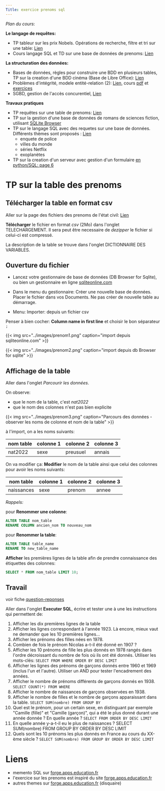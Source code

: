```yaml
---
Title: exercice prenoms sql
---
```


*Plan du cours*:

**Le langage de requêtes:**
* TP tableur sur les prix Nobels. Opérations de recherche, filtre et tri sur une table: [Lien](/docs/competences/calc/page3)
* Cours langage SQL et TD sur une base de données de prenoms: [Lien](/docs/NSI/bases/page7/)

**La structuration des données:**
* Bases de données, règles pour construire une BDD en plusieurs tables, TP sur la creation d'une BDD cinéma (Base de Libre Office): [Lien](/docs/NSI/bases/page2/)
* Problèmes d'intégrité, modele entité-relation (2): [Lien](../page1/), cours [pdf](/pdf/NSI/bdd1_prof.pdf) et [exercices](/pdf/NSI/bdd1_eleve.pdf)
* SGBD, gestion de l'accès concurentiel, [Lien](../page3/)

**Travaux pratiques**
* TP requêtes sur une table de prenoms: [Lien](../page8)
* TP sur la gestion d'une base de données de romans de sciences fiction, utilisant [SQLite Browser](../page6)
* TP sur le langage SQL avec des requetes sur une base de données. Différents thèmes sont proposés : [Lien](../page4)
	* enquete de police
	* villes du monde
	* séries Netflix
	* exoplanètes
* TP sur la creation d'un serveur avec gestion d'un formulaire [en python/SQL: page 6](../page5/)

# TP sur la table des prenoms
## Télécharger la table en format csv
Aller sur la page des fichiers des prenoms de l'état civil: [Lien](https://www.insee.fr/fr/statistiques/7633685)

**Télécharger** le fichier en format *csv* (2Mo) dans l'onglet TELECHARGEMENT. Il sera peut être necessaire de *dezipper* le fichier si celui-ci est compressé.

La description de la table se trouve dans l'onglet DICTIONNAIRE DES VARIABLES.

## Ouverture du fichier
* Lancez votre gestionnaire de base de données (DB Browser for Sqlite), ou bien un gestionnaire en ligne [sqliteonline.com](https://sqliteonline.com/)

* Dans le menu du gestionnaire: Créer une nouvelle base de données. Placer le fichier dans vos Documents. Ne pas créer de nouvelle table au démarrage.

* Menu: Importer: depuis un fichier csv

Penser à bien cocher: **Column name in first line** et choisir le bon séparateur `;`


{{< img src="../images/prenom1.png" caption="import depuis sqliteonline.com" >}}

{{< img src="../images/prenom2.png" caption="import depuis db Browser for sqlite" >}}

## Affichage de la table
Aller dans l'onglet *Parcourir les données*.

On observe:

* que le nom de la table, c'est *nat2022*
* que le nom des colonnes n'est pas bien explicite

{{< img src="../images/prenom3.png" caption="Parcours des données - observer les noms de colonne et nom de la table" >}}

à l'import, on a les noms suivants:

| nom table | colonne 1 | colonne 2 | colonne 3 |
| --- | --- | --- | --- |
| nat2022 | sexe | preusuel | annais | nombre |

On va modifier ça: **Modifier** le nom de la table ainsi que celui des colonnes pour avoir les noms suivants:

| nom table | colonne 1 | colonne 2 | colonne 3 |
| --- | --- | --- | --- |
| naissances | sexe | prenom | annee | nombre |

*Rappels:*

pour **Renommer une colonne**:

```SQL
ALTER TABLE nom_table
RENAME COLUMN ancien_nom TO nouveau_nom
```

pour **Renommer la table**:

```SQL
ALTER TABLE table_name
RENAME TO new_table_name
```

**Afficher** les premières lignes de la table afin de prendre connaissance des étiquettes des colonnes:

```sql
SELECT * FROM nom_table LIMIT 10;
```

## Travail
voir fiche [question-reponses](/pdf/NSI/bdd2_fiche_reponse_prenoms.pdf)

Aller dans l'onglet **Executer SQL**, écrire et tester une à une les instructions qui permettent de:

1. Afficher les dix premières lignes de la table
2. Afficher les lignes correspondant à l'année 1923. Là encore, mieux vaut ne demander que les 10 premières lignes…
3. Afficher les prénoms des filles nées en 1978.
4. Combien de fois le prénom Nicolas a-t-il été donné en 1907 ?
5. Afficher les 10 prénoms de fille les plus donnés en 1978 rangés dans l'ordre décroissant du nombre de fois où ils ont été donnés. Utiliser les mots-clés:
`SELECT FROM WHERE ORDER BY DESC LIMIT`
6. Afficher les lignes des prénoms de garçons donnés entre 1960 et 1969 (inclus l'un et l'autre). Utiliser un AND pour tester l'encadrement des années.
7. Afficher le nombre de prénoms différents de garçons donnés en 1938.
`SELECT COUNT(*) FROM WHERE`
8. Afficher le nombre de naissances de garçons observées en 1938.
9. Afficher le nombre de filles et le nombre de garçons apparaissant dans la table.
`SELECT SUM(nombre) FROM GROUP BY`
10. Quel est le prénom, pour un certain sexe, en distinguant par exemple "Camille (fille)" et "Camille (garçon)", qui a été le plus donné durant une année donnée ? En quelle année ?
`SELECT FROM ORDER BY DESC LIMIT`
11. En quelle année y-a-t-il eu le plus de naissances ?
SELECT SUM(nombre) FROM GROUP BY ORDER BY DESC LIMIT
12. Quels sont les 10 prénoms les plus donnés en France au cours du XX-ème siècle ?
`SELECT SUM(nombre) FROM GROUP BY ORDER BY DESC LIMIT` 


# Liens
* memento SQL sur [forge.apps.education.fr](https://exercices-bdd-aa801f.forge.apps.education.fr/memento_sql/)
* l'exercice sur les prenoms est inspiré du site [forge.apps.education.fr](https://exercices-bdd-aa801f.forge.apps.education.fr/)
* autres themes sur [forge.apps.education.fr](https://forge.apps.education.fr/gbecker/terminale-nsi/-/blob/9b29abe61b7b7aef253f99a863c8d047924b4d02/Theme2_base_de_donnees/02_langage-sql-exercices.md) (disquaire)